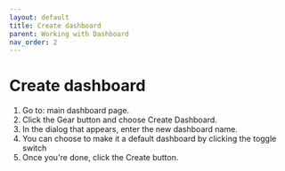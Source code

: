 ```yaml
---
layout: default
title: Create dashboard
parent: Working with Dashboard
nav_order: 2
---
```

# Create dashboard

1. Go to: main dashboard page.
2. Click the Gear button and choose Create Dashboard.
3. In the dialog that appears, enter the new dashboard name.
4. You can choose to make it a default dashboard by clicking the toggle switch
5. Once you're done, click the Create button.

